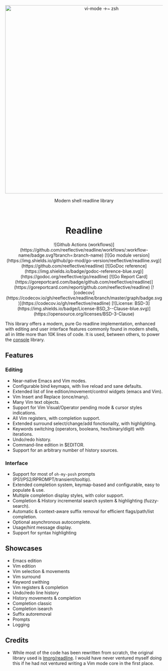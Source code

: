 
<!-- Title -->
<div align="center">
  <a href="https://github.com/jeffreytse/zsh-vi-mode">
    <img alt="vi-mode →~ zsh" src="https://user-images.githubusercontent.com/9413601/103399068-46bfcb80-4b7a-11eb-8741-86cff3d85a69.png" width="600">
  </a>
  <p>  Modern shell readline library  </p>

  <br> <h1>  Readline </h1>

</div>

<!-- Badges -->
<p align="center">
![Github Actions (workflows)](https://github.com/reeflective/readline/workflows/:workflow-name/badge.svg?branch=:branch-name)
[![Go module version](https://img.shields.io/github/go-mod/go-version/reeflective/readline.svg)](https://github.com/reeflective/readline)
[![GoDoc reference](https://img.shields.io/badge/godoc-reference-blue.svg)](https://godoc.org/reeflective/go/readline)
[![Go Report Card](https://goreportcard.com/badge/github.com/reeflective/readline)](https://goreportcard.com/report/github.com/reeflective/readline)
[![codecov](https://codecov.io/gh/reeflective/readline/branch/master/graph/badge.svg)](https://codecov.io/gh/reeflective/readline)
[![License: BSD-3](https://img.shields.io/badge/License-BSD_3--Clause-blue.svg)](https://opensource.org/licenses/BSD-3-Clause)
</p>

This library offers a modern, pure Go readline implementation, enhanced with editing and user 
interface features commonly found in modern shells, all in little more than 10K lines of code.
It is used, between others, to power the [console](https://github.com/reeflective/console) library.

## Features

### Editing
- Near-native Emacs and Vim modes.
- Configurable bind keymaps, with live reload and sane defaults.
- Extended list of line edition/movement/control widgets (emacs and Vim).
- Vim Insert and Replace (once/many).
- Many Vim text objects.
- Support for Vim Visual/Operator pending mode & cursor styles indications.
- All Vim registers, with completion support.
- Extended surround select/change/add fonctionality, with highlighting.
- Keywords switching (operators, booleans, hex/binary/digit) with iterations.
- Undo/redo history.
- Command-line edition in $EDITOR.
- Support for an arbitrary number of history sources.

### Interface
- Support for most of `oh-my-posh` prompts (PS1/PS2/RPROMPT/transient/tooltip).
- Extended completion system, keymap-based and configurable, easy to populate & use.
- Multiple completion display styles, with color support.
- Completion & History incremental search system & highlighting (fuzzy-search).
- Automatic & context-aware suffix removal for efficient flags/path/list completion.
- Optional asynchronous autocomplete.
- Usage/hint message display.
- Support for syntax highlighting

## Showcases
- Emacs edition
- Vim edition
- Vim selection & movements
- Vim surround
- Keyword swithing
- Vim registers & completion
- Undo/redo line history
- History movements & completion
- Completion classic
- Completion isearch
- Suffix autoremoval
- Prompts
- Logging

## Credits

- While most of the code has been rewritten from scratch, the original library used is [lmorg/readline](https://github.com/lmorg/readline).
  I would have never ventured myself doing this if he had not ventured writing a Vim mode core in the first place. 

